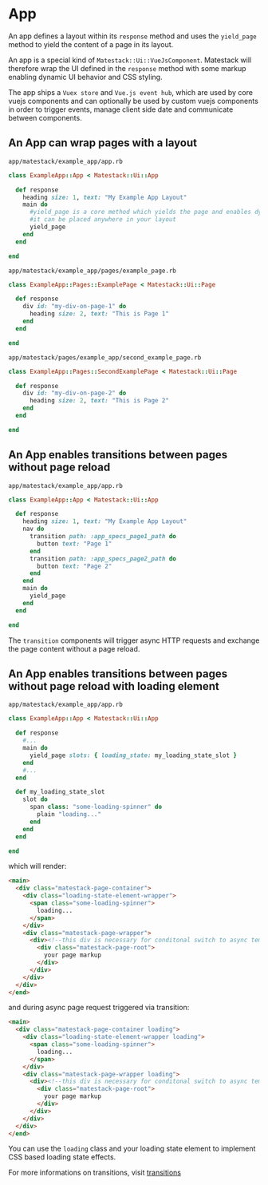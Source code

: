 # App

An app defines a layout within its `response` method and uses the `yield_page`
method to yield the content of a page in its layout.

An app is a special kind of `Matestack::Ui::VueJsComponent`. Matestack will
therefore wrap the UI defined in the `response` method with some markup enabling
dynamic UI behavior and CSS styling.

The app ships a `Vuex store` and `Vue.js event hub`, which are used by core vuejs
components and can optionally be used by custom vuejs components in order to
trigger events, manage client side date and communicate between components.

## An App can wrap pages with a layout

`app/matestack/example_app/app.rb`

```ruby
class ExampleApp::App < Matestack::Ui::App

  def response
    heading size: 1, text: "My Example App Layout"
    main do
      #yield_page is a core method which yields the page and enables dynamic transitions
      #it can be placed anywhere in your layout
      yield_page
    end
  end

end
```

`app/matestack/example_app/pages/example_page.rb`

```ruby
class ExampleApp::Pages::ExamplePage < Matestack::Ui::Page

  def response
    div id: "my-div-on-page-1" do
      heading size: 2, text: "This is Page 1"
    end
  end

end
```

`app/matestack/pages/example_app/second_example_page.rb`

```ruby
class ExampleApp::Pages::SecondExamplePage < Matestack::Ui::Page

  def response
    div id: "my-div-on-page-2" do
      heading size: 2, text: "This is Page 2"
    end
  end

end
```

## An App enables transitions between pages without page reload

`app/matestack/example_app/app.rb`

```ruby
class ExampleApp::App < Matestack::Ui::App

  def response
    heading size: 1, text: "My Example App Layout"
    nav do
      transition path: :app_specs_page1_path do
        button text: "Page 1"
      end
      transition path: :app_specs_page2_path do
        button text: "Page 2"
      end
    end
    main do
      yield_page
    end
  end

end
```

The `transition` components will trigger async HTTP requests and exchange the page content without a page reload.

## An App enables transitions between pages without page reload with loading element

`app/matestack/example_app/app.rb`

```ruby
class ExampleApp::App < Matestack::Ui::App

  def response
    #...
    main do
      yield_page slots: { loading_state: my_loading_state_slot }
    end
    #...
  end

  def my_loading_state_slot
    slot do
      span class: "some-loading-spinner" do
        plain "loading..."
      end
    end
  end

end
```

which will render:

```html
<main>
  <div class="matestack-page-container">
    <div class="loading-state-element-wrapper">
      <span class="some-loading-spinner">
        loading...
      </span>
    </div>
    <div class="matestack-page-wrapper">
      <div><!--this div is necessary for conditonal switch to async template via v-if -->
        <div class="matestack-page-root">
          your page markup
        </div>
      </div>
    </div>
  </div>
</end>
```

and during async page request triggered via transition:

```html
<main>
  <div class="matestack-page-container loading">
    <div class="loading-state-element-wrapper loading">
      <span class="some-loading-spinner">
        loading...
      </span>
    </div>
    <div class="matestack-page-wrapper loading">
      <div><!--this div is necessary for conditonal switch to async template via v-if -->
        <div class="matestack-page-root">
          your page markup
        </div>
      </div>
    </div>
  </div>
</end>
```

You can use the `loading` class and your loading state element to implement CSS based loading state effects.

For more informations on transitions, visit [transitions](/docs/api/100-components/transition.md)
